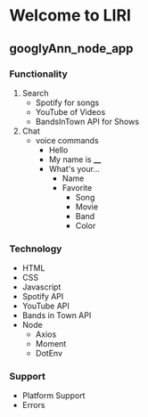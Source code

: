 # Welcome to LIRI

## googlyAnn_node_app

### Functionality

1. Search
   - Spotify for songs
   - YouTube of Videos
   - BandsInTown API for Shows
2. Chat
   - voice commands
     - Hello
     - My name is **\_\_**
     - What's your...
       - Name
       - Favorite
         - Song
         - Movie
         - Band
         - Color

### Technology

- HTML
- CSS
- Javascript
- Spotify API
- YouTube API
- Bands in Town API
- Node
  - Axios
  - Moment
  - DotEnv

### Support

- Platform Support
- Errors
